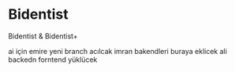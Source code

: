 # Bidentist
Bidentist &amp; Bidentist+ 

ai için emire yeni branch acılcak imran bakendleri buraya eklicek ali backedn forntend yüklücek
